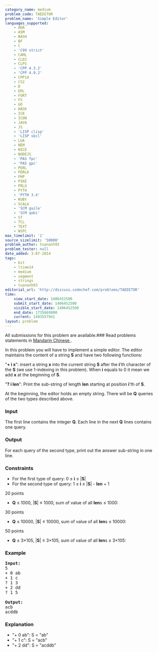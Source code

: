```yaml
---
category_name: medium
problem_code: TAEDITOR
problem_name: 'Simple Editor'
languages_supported:
    - ADA
    - ASM
    - BASH
    - BF
    - C
    - 'C99 strict'
    - CAML
    - CLOJ
    - CLPS
    - 'CPP 4.3.2'
    - 'CPP 4.9.2'
    - CPP14
    - CS2
    - D
    - ERL
    - FORT
    - FS
    - GO
    - HASK
    - ICK
    - ICON
    - JAVA
    - JS
    - 'LISP clisp'
    - 'LISP sbcl'
    - LUA
    - NEM
    - NICE
    - NODEJS
    - 'PAS fpc'
    - 'PAS gpc'
    - PERL
    - PERL6
    - PHP
    - PIKE
    - PRLG
    - PYTH
    - 'PYTH 3.4'
    - RUBY
    - SCALA
    - 'SCM guile'
    - 'SCM qobi'
    - ST
    - TCL
    - TEXT
    - WSPC
max_timelimit: '1'
source_sizelimit: '50000'
problem_author: tuananh93
problem_tester: null
date_added: 3-07-2014
tags:
    - bit
    - ltime14
    - medium
    - segment
    - strings
    - tuananh93
editorial_url: 'http://discuss.codechef.com/problems/TAEDITOR'
time:
    view_start_date: 1406452500
    submit_start_date: 1406452500
    visible_start_date: 1406452500
    end_date: 1735669800
    current: 1493557941
layout: problem
---
```

All submissions for this problem are available.###  Read problems statements in [Mandarin Chinese ](http://www.codechef.com/download/translated/LTIME14/mandarin/TAEDITOR.pdf).

In this problem you will have to implement a simple editor. The editor maintains the content of a string **S** and have two following functions:


"**+ i x**": insert a string **x** into the current string **S** after the **i**'th character of the **S** (we use 1-indexing in this problem). When **i** equals to 0 it mean we add **x** at the beginning of **S**.

"**? i len**": Print the sub-string of length **len** starting at position **i**'th of **S**.


At the beginning, the editor holds an empty string. There will be **Q** queries of the two types described above.

### Input

The first line contains the integer **Q**.
Each line in the next **Q** lines contains one query.

### Output

For each query of the second type, print out the answer sub-string in one line.

### Constraints

- For the first type of query: 0 ≤ **i** ≤ |**S**|
- For the second type of query: 1 ≤ **i** ≤ |**S**| - **len** + 1

20 points

- **Q** ≤ 1000, |**S**| ≤ 1000, sum of value of all **len**s ≤ 1000:

30 points

- **Q** ≤ 10000, |**S**| ≤ 10000, sum of value of all **len**s ≤ 10000:

50 points

- **Q** ≤ 3×105, |**S**| ≤ 3×105, sum of value of all **len**s ≤ 3×105:

### Example

<pre><b>Input:</b>
5
+ 0 ab
+ 1 c
? 1 3
+ 2 dd
? 1 5

<b>Output:</b>
acb
acddb
</pre>
### Explanation

- "+ 0 ab": S = "ab"
- "+ 1 c": S = "acb"
- "+ 2 dd": S = "acddb"
